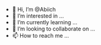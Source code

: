 - 👋 Hi, I’m @Abiich
- 👀 I’m interested in ...
- 🌱 I’m currently learning ...
- 💞️ I’m looking to collaborate on ...
- 📫 How to reach me ...

<!---
Abiich/Abiich is a ✨ special ✨ repository because its `README.md` (this file) appears on your GitHub profile.
You can click the Preview link to take a look at your changes.
--->
